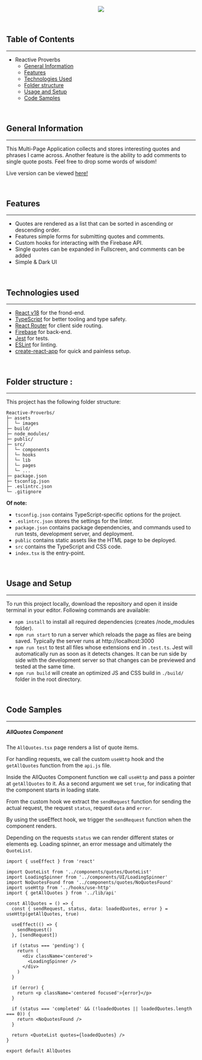 <p align="center">
  <img src="assets/images/reactive-quotes-demo.gif">
</p>

<br/>

## Table of Contents 
---
- Reactive Proverbs
  - [General Information](#general-information)
  - [Features](#features)
  - [Technologies Used](#technologies-used)
  - [Folder structure](#folder-structure)
  - [Usage and Setup](#usage-and-setup)
  - [Code Samples](#usage-and-setup)

<br/>

## General Information
---
This Multi-Page Application collects and stores interesting quotes and phrases I came across. Another feature is the ability to add comments to single quote posts. Feel free to drop some words of wisdom!
  
Live version can be viewed [here!](https://quotes-app-a62b0.web.app)

<br/>

## Features
---

- Quotes are rendered as a list that can be sorted in ascending or descending order.
- Features simple forms for submitting quotes and comments.
- Custom hooks for interacting with the Firebase API.
- Single quotes can be expanded in Fullscreen, and comments can be added
- Simple & Dark UI

<br/>

## Technologies used
---
- [React v18](https://reactjs.org/) for the frond-end.
- [TypeScript](https://www.typescriptlang.org/) for better tooling and type safety.
- [React Router](https://reactrouter.com/) for client side routing.
- [Firebase](https://firebase.google.com/) for back-end.
- [Jest](https://jestjs.io/) for tests.
- [ESLint](https://github.com/eslint/eslint) for linting.
- [create-react-app](https://github.com/facebook/create-react-app) for quick and painless setup.

<br/>

## Folder structure :
---
This project has the following folder structure:
```text
Reactive-Proverbs/
├─ assets
│  └─ images
├─ build/
├─ node_modules/
├─ public/
├─ src/
│  └─ components
│  └─ hooks
│  └─ lib
│  └─ pages
│  └─ ...
├─ package.json
├─ tsconfig.json
├─ .eslintrc.json
└─ .gitignore
```

**Of note:**
* `tsconfig.json` contains TypeScript-specific options for the project.
* `.eslintrc.json` stores the settings for the linter.
* `package.json` contains package dependencies, and commands used to run tests, development server, and deployment.
* `public` contains static assets like the HTML page to be deployed.
* `src` contains the TypeScript and CSS code.
*  `index.tsx` is the entry-point.

<br/>

## Usage and Setup
---

To run this project locally, download the repository and open it inside terminal in your editor. Following commands are available:

- `npm install` to install all required dependencies (creates /node_modules folder).
- `npm run start` to run a server which reloads the page as files are being saved. Typically the server runs at http://localhost:3000
- `npm run test` to test all files whose extensions end in `.test.ts`. Jest will automatically run as soon as it detects changes. It can be run side by side with the development server so that changes can be previewed and tested at the same time.
- `npm run build` will create an optimized JS and CSS build in `./build/` folder in the root directory.

<br/>

## Code Samples
---

##### AllQuotes Component
The `AllQuotes.tsx` page renders a list of quote items.

For handling requests, we call the custom `useHttp` hook and the `getAllQuotes` function from the `api.js` file.

Inside the AllQuotes Component function we call `useHttp` and pass a pointer at  `getAllQuotes` to it. As a second argument we set `true`, for indicating that the component starts in loading state.

From the custom hook we extract the `sendRequest` function for sending the actual request, the request `status`,  request `data` and `error`.

By using the useEffect hook, we trigger the `sendRequest` function when the component renders.

Depending on the requests `status` we can render different states or elements eg. Loading spinner, an error message and ultimately the `QuoteList`.

```
import { useEffect } from 'react'

import QuoteList from '../components/quotes/QuoteList'
import LoadingSpinner from '../components/UI/LoadingSpinner'
import NoQuotesFound from '../components/quotes/NoQuotesFound'
import useHttp from '../hooks/use-http'
import { getAllQuotes } from '../lib/api'

const AllQuotes = () => {
  const { sendRequest, status, data: loadedQuotes, error } = useHttp(getAllQuotes, true)

  useEffect(() => {
    sendRequest()
  }, [sendRequest])

  if (status === 'pending') {
    return (
      <div className='centered'>
        <LoadingSpinner />
      </div>
    )
  }

  if (error) {
    return <p className='centered focused'>{error}</p>
  }

  if (status === 'completed' && (!loadedQuotes || loadedQuotes.length === 0)) {
    return <NoQuotesFound />
  }

  return <QuoteList quotes={loadedQuotes} />
}

export default AllQuotes
```